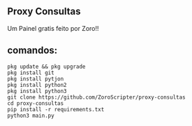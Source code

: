 ## Proxy Consultas
Um Painel gratis feito por Zoro!!

## comandos:
```
pkg update && pkg upgrade
pkg install git
pkg install pytjon
pkg install python2
pkg install python3
git clone https://github.com/ZoroScripter/proxy-consultas
cd proxy-consultas
pip install -r requirements.txt
python3 main.py
```
